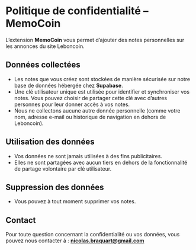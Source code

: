 # Politique de confidentialité – MemoCoin

L’extension **MemoCoin** vous permet d’ajouter des notes personnelles sur les annonces du site Leboncoin.

## Données collectées
- Les notes que vous créez sont stockées de manière sécurisée sur notre base de données hébergée chez **Supabase**.
- Une clé utilisateur unique est utilisée pour identifier et synchroniser vos notes. Vous pouvez choisir de partager cette clé avec d’autres personnes pour leur donner accès à vos notes.
- Nous ne collectons aucune autre donnée personnelle (comme votre nom, adresse e-mail ou historique de navigation en dehors de Leboncoin).

## Utilisation des données
- Vos données ne sont jamais utilisées à des fins publicitaires.
- Elles ne sont partagées avec aucun tiers en dehors de la fonctionnalité de partage volontaire par clé utilisateur.

## Suppression des données
- Vous pouvez à tout moment supprimer vos notes.

## Contact
Pour toute question concernant la confidentialité ou vos données, vous pouvez nous contacter à : **nicolas.braquart@gmail.com**
